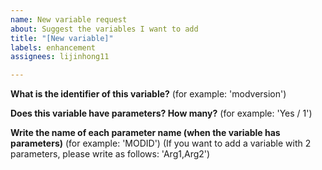 ```yaml
---
name: New variable request
about: Suggest the variables I want to add
title: "[New variable]"
labels: enhancement
assignees: lijinhong11

---
```


**What is the identifier of this variable?**
(for example: 'modversion')

**Does this variable have parameters? How many?**
(for example: 'Yes / 1')

**Write the name of each parameter name (when the variable has parameters)**
(for example: 'MODID')
(If you want to add a variable with 2 parameters, please write as follows: 
'Arg1,Arg2')
